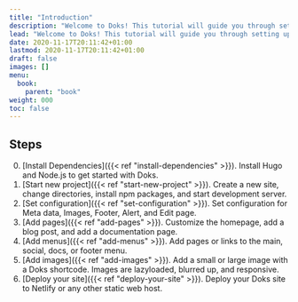 ```yaml
---
title: "Introduction"
description: "Welcome to Doks! This tutorial will guide you through setting up and deploying your first Doks site."
lead: "Welcome to Doks! This tutorial will guide you through setting up and deploying your first Doks site."
date: 2020-11-17T20:11:42+01:00
lastmod: 2020-11-17T20:11:42+01:00
draft: false
images: []
menu:
  book:
    parent: "book"
weight: 000
toc: false
---
```


## Steps

0. [Install Dependencies]({{< ref "install-dependencies" >}}). Install Hugo and Node.js to get started with Doks.
1. [Start new project]({{< ref "start-new-project" >}}). Create a new site, change directories, install npm packages, and start development server.
2. [Set configuration]({{< ref "set-configuration" >}}). Set configuration for Meta data, Images, Footer, Alert, and Edit page.
3. [Add pages]({{< ref "add-pages" >}}). Customize the homepage, add a blog post, and add a documentation page.
4. [Add menus]({{< ref "add-menus" >}}). Add pages or links to the main, social, docs, or footer menu.
5. [Add images]({{< ref "add-images" >}}). Add a small or large image with a Doks shortcode. Images are lazyloaded, blurred up, and responsive.
6. [Deploy your site]({{< ref "deploy-your-site" >}}). Deploy your Doks site to Netlify or any other static web host.
